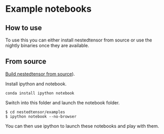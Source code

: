 # Example notebooks

## How to use

To use this you can either install nestedtensor from source or use the nightly binaries once they are available.

## From source

[Build nestedtensor from source](https://github.com/pytorch/nestedtensor)).

Install ipython and notebook.

```
conda install ipython notebook
```

Switch into this folder and launch the notebook folder.

```
$ cd nestedtensor/examples
$ ipython notebook --no-browser
```

You can then use ipython to launch these notebooks and play with them.
